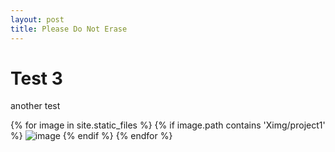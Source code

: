 ```yaml
---
layout: post
title: Please Do Not Erase
---
```


<head>
  <script src="/js/jquery-1.11.2.min.js"></script>
  <script>
  let words = {
    "IMG_2141": [ "the force", "weeping angel", "replication experiments", "analysis", "auditory", "signal", "processing", "ML" ],
    "IMG_2142": [ "sin", "cos", "cxt", "lambda", "xo", "t2" ],
    "IMG_2143": [ "shack", "cord", "printer filament", "study", "engines", "motor oil", "curvature", "rocket", "parachute" ],
    "IMG_2145": [ "small", "waterproof", "throttle", "dashboard", "organized", "servicable", "IP65", "BJ45", "AMPSEAL" ],
    "IMG_2146": [ "motor", "sprocket", "belt", "water" ],
    "IMG_2147": [ "lab", "status", "FPGA", "circuits", "vivado", "checkout" ],
    "IMG_2148": [ "debrief", "insulators", "semiconductors", "metals", "conceptuals", "capacitance", "monday", "chassis" ],
    "IMG_2149": [ "chassis", "mounting", "arduino", "reliably", "ASCII", "serial", "P-up", "tune", "constant", "IR1", "IR2" ],
    "IMG_2150": [ "1101", "Iy", "IR1", "IR2", "sensor", "on line" ],
    "IMG_2151": [ "da", "mathematica", "potential will grow", "with respect", "along a line" ],
    "IMG_2154": [ "sss", "dxdydz", "not symmetric", "enough", "superposition" ],
    "IMG_2156": [ "find potential", "cookie", "dv", "jwl", "E" ],
    "IMG_2158": [ "case 1", "pastry", "end of line", "loop", "CAD", "drill", "connector", "abs" ],
    "IMG_2159": [ "dennett", "key", "yorick", "hubert", "hamlet", "comp", "brain", "who", "normal", "start here" ],
    "IMG_2160": [ "where", "youuuuu", "I'm so sorry", "yorick", "hamlet" ],
    "IMG_2162": [ "DC", "3-Phase", "AC", "generator", "load", "brushless", "less safe", "not scalable", "6 lines" ],
    "IMG_2164": [ "I doubt", "david", "exists", "see hear feel think" ],
    "IMG_2166": [ "clark", "john's head", "martian", "multiple mindless", "independent", "processes", "language", "implications", "predates", "forgets", "unified", "correspond", "intimicy", "inner echo", "alien source" ],
    "IMG_2167": [ "reliability", "warehouses", "cheaper", "DC", "long term savings", "long distances" ],
    "IMG_2168": [ "limit", "admin", "json", "calculate", "ppb", "map", "graph", "routes", "insert", "device", "scan" ],
    "IMG_2169": [ "R(3,3)", "red/blue", "5 edges", "K3", "edges", "however", "colored", "php" ],
    "IMG_2170": [ "1 Insulin", "2 FVIII", "3 Progesterene", "4 Aceso", "5 Epinephrine" ],
    "IMG_2171": [ "today", "11:10", "memes", "word bank", "o' connor", "capture the day" ],
    "IMG_2172": [ "drunk", "1/2", "2/3", "sober", "9/13", "Pr" ],
    "IMG_2173": [ "cancer", "sick", "sensitivity", "3%", "well", "0.5", "FOBT", ],
    "IMG_2175": [ "length", "is not", "changing", "l1", "a1" ],
    "IMG_2177": [ "self-actualization", "acceptance", "social", "living", "food", "water", "shelter" ],
    "IMG_2178": [ "we need", "social imagination", "envision", "just", "alternatives" ],
    "IMG_2179": [ "elements of", "value", "cool tech", "lowell", "outrospections", "TSA", "sri lanka" ],
    "IMG_2180": [ "semantic", "database", "early", "team", "subteam", "ECE", "fred", "modeling", "naming", "documentation" ],
    "IMG_2182": [ "n", "2", "3", "4", "11", "011", "211", "112", "2110", "0110" ],
    "IMG_2183": [ "meta", "AC", "looking", "processing", "gathering new data", "classes", "by choice" ],
    "IMG_2184": [ "help", "me", "soldworkds", "design" ],
    "IMG_2186": [ "fear not", "citizens", "we shall", "feed upon", "cyber", "for all", "eternity", "gruel" ],
    "IMG_2187": [ "make", "models", "simple", "possible", "simpler", "but", "einstein", "matthew" ],
    "IMG_2188": [ "click", "beetle", "resting", "position", "triggered by", "take off", "poised", "peg" ],
    "IMG_2190": [ "teaming", "success", "hi", "five", "hand" ],
    "IMG_2191": [ "enable review", "graphics", "regedit", "search", "current user", "nv40", "dword", "workgarounds", "30008", "pray", "cool" ],
    "IMG_2192": [ "phoenix", "flies", "anytime", "never", "enough time" ],
    "IMG_2196": [ "let", "ninja", "know", "need", "extra", "components", "fishing wine", "etc" ],
    "IMG_2198": [ "for", "the", "laser", "cutter", "people" ],
    "IMG_2199": [ "why", "jump", "preadator", "bye!!", "???", "time to" ],
    "IMG_2200": [ "please", "replace", "anna", "&", "tim", "suction cup", "springs", "wire", "tubing", "rubber", "julia" ],
    "IMG_2201": [ "chain mail", "steel", "leggings", "ready", "machine", "shop", "crocs", "adventure", "straps", "slippers", "tuck", "roll up" ],
    "IMG_2202": [ "class", "motionmodel", "predict", "move", "map", "calc", "diff", "reading", "particle", "generate", "guess", "viz" ],
    "IMG_2203": [ "OCU", "motor", "world", "sense", "process", "rudder", "change objectives", "thing to do", "arbitrate", "prioritize" ]
  };

    function shuffle(a) {
      for (let i = a.length - 1; i > 0; i--) {
          const j = Math.floor(Math.random() * (i + 1));
          [a[i], a[j]] = [a[j], a[i]];
      }
      return a;
    }

    function googleLink(terms) {
      var link = "https://www.google.com/search?query="
      for (var term in terms) {
        link = link + term + "+"
      }
      return link;
    }

    $(document).ready(function() {
      let image_names = shuffle(Object.keys(words)).slice(-3);
      console.log(image_names);
      for (var index in image_names) {
        let image_name = image_names[index]
        let terms = shuffle(words[image_name]).slice(-3);
        let href = googleLink(terms);
        $("div.images").append("<img src=\"/assets/img/project1/" + image_name + ".JPG\" href=\"" + href + "\" \/></br>");
      }
    });

    $("h1").text("Jquery works");
    $("p").text("swap");
  </script>
</head>

<div>
  <h1>Test 3</h1>
  <p>another test</p>
  <div class="images"></div>
  {% for image in site.static_files %}
    {% if image.path contains 'Ximg/project1' %}
      <img src="{{ site.baseurl }}{{ image.path }}" alt="image" />
    {% endif %}
  {% endfor %}
</div>
